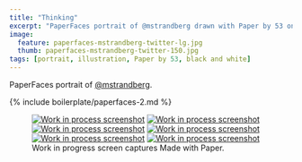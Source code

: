 ```yaml
---
title: "Thinking"
excerpt: "PaperFaces portrait of @mstrandberg drawn with Paper by 53 on an iPad."
image: 
  feature: paperfaces-mstrandberg-twitter-lg.jpg
  thumb: paperfaces-mstrandberg-twitter-150.jpg
tags: [portrait, illustration, Paper by 53, black and white]
---
```


PaperFaces portrait of [@mstrandberg](http://twitter.com/mstrandberg).

{% include boilerplate/paperfaces-2.md %}

<figure class="third">
	<a href="{{ site.url }}/assets/images/paperfaces-mstrandberg-process-1-lg.jpg"><img src="{{ site.url }}/assets/images/paperfaces-mstrandberg-process-1-600.jpg" alt="Work in process screenshot"></a>
	<a href="{{ site.url }}/assets/images/paperfaces-mstrandberg-process-2-lg.jpg"><img src="{{ site.url }}/assets/images/paperfaces-mstrandberg-process-2-600.jpg" alt="Work in process screenshot"></a>
	<a href="{{ site.url }}/assets/images/paperfaces-mstrandberg-process-3-lg.jpg"><img src="{{ site.url }}/assets/images/paperfaces-mstrandberg-process-3-600.jpg" alt="Work in process screenshot"></a>
	<a href="{{ site.url }}/assets/images/paperfaces-mstrandberg-process-4-lg.jpg"><img src="{{ site.url }}/assets/images/paperfaces-mstrandberg-process-4-600.jpg" alt="Work in process screenshot"></a>
	<a href="{{ site.url }}/assets/images/paperfaces-mstrandberg-process-5-lg.jpg"><img src="{{ site.url }}/assets/images/paperfaces-mstrandberg-process-5-600.jpg" alt="Work in process screenshot"></a>
	<a href="{{ site.url }}/assets/images/paperfaces-mstrandberg-process-6-lg.jpg"><img src="{{ site.url }}/assets/images/paperfaces-mstrandberg-process-6-600.jpg" alt="Work in process screenshot"></a>
	<figcaption>Work in progress screen captures Made with Paper.</figcaption>
</figure>